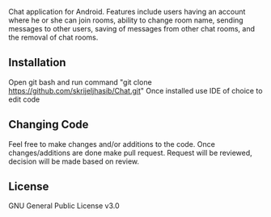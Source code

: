 Chat application for Android. Features include users having an account where he or she can join rooms, ability to change room name, sending messages to other users, saving of messages from other chat rooms, and the removal of chat rooms.
## Installation

Open git bash and run command "git clone https://github.com/skrijeljhasib/Chat.git"
Once installed use IDE of choice to edit code

## Changing Code

Feel free to make changes and/or additions to the code.
Once changes/additions are done make pull request.
Request will be reviewed, decision will be made based on review.

## License

GNU General Public License v3.0